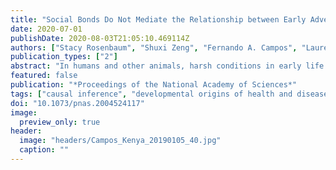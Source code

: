 ```yaml
---
title: "Social Bonds Do Not Mediate the Relationship between Early Adversity and Adult Glucocorticoids in Wild Baboons"
date: 2020-07-01
publishDate: 2020-08-03T21:05:10.469114Z
authors: ["Stacy Rosenbaum", "Shuxi Zeng", "Fernando A. Campos", "Laurence R. Gesquiere", "Jeanne Altmann", "Susan C. Alberts", "Fan Li", "Elizabeth A. Archie"]
publication_types: ["2"]
abstract: "In humans and other animals, harsh conditions in early life can have profound effects on adult physiology, including the stress response. This relationship may be mediated by a lack of supportive relationships in adulthood. That is, early life adversity may inhibit the formation of supportive social ties, and weak social support is itself often linked to dysregulated stress responses. Here, we use prospective, longitudinal data from wild baboons in Kenya to test the links between early adversity, adult social bonds, and adult fecal glucocorticoid hormone concentrations (a measure of hypothalamic– pituitary– adrenal [HPA] axis activation and the stress response). Using a causal inference framework, we found that experiencing one or more sources of early adversity led to a 9 to 14% increase in females' glucocorticoid concentrations across adulthood. However, these effects were not mediated by weak social bonds: The direct effects of early adversity on adult glucocorticoid concentrations were 11 times stronger than the effects mediated by social bonds. This pattern occurred, in part, because the effect of social bonds on glucocorticoids was weak compared to the powerful effects of early adversity on glucocorticoid levels in adulthood. Hence, in female baboons, weak social bonds in adulthood are not enough to explain the effects of early adversity on glucocorticoid concentrations. Together, our results support the well-established notions that early adversity and weak social bonds both predict poor adult health. However, the magnitudes of these two effects differ considerably, and they may act independently of one another."
featured: false
publication: "*Proceedings of the National Academy of Sciences*"
tags: ["causal inference", "developmental origins of health and disease", "HPA axis", "social relationships", "stress response"]
doi: "10.1073/pnas.2004524117"
image:
  preview_only: true
header:
  image: "headers/Campos_Kenya_20190105_40.jpg"
  caption: ""
---
```


<div data-badge-details="right" data-badge-type="donut" data-doi="10.1073/pnas.2004524117" data-hide-no-mentions="true" class="altmetric-embed"></div>
